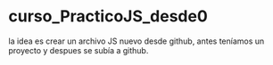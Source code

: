 # curso_PracticoJS_desde0
la idea es crear un archivo JS nuevo desde github, antes teníamos un proyecto y despues se subía a github.
